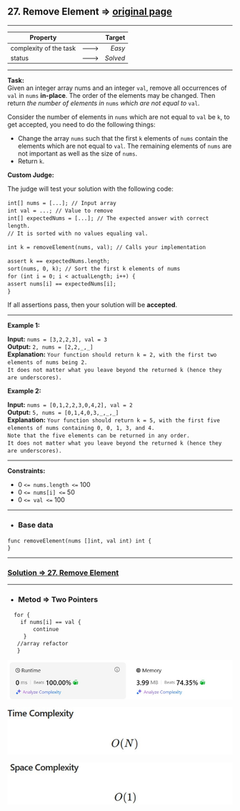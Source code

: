 ## 27. Remove Element => [original page](https://leetcode.com/problems/remove-element/description/ "https://leetcode.com/problems/remove-element/description/")

---
| Property               |      |   Target |              
|------------------------|:----:|---------:|
| complexity of the task | ---> |   _Easy_ |
| status                 | ---> | _Solved_ |

---
**Task:**  
Given an integer array nums and an integer `val`, remove all occurrences of `val` in `nums` **in-place**. The order of the elements may be changed. Then return _the number of elements in_ `nums` _which are not equal to_ `val`.

Consider the number of elements in `nums` which are not equal to `val` be `k`, to get accepted, you need to do the following things:

   * Change the array `nums` such that the first `k` elements of `nums` contain the elements which are not equal to `val`. The remaining elements of `nums` are not important as well as the size of `nums`.
   * Return `k`.

**Custom Judge:**

The judge will test your solution with the following code:

`int[] nums = [...]; // Input array`  
`int val = ...; // Value to remove`  
`int[] expectedNums = [...]; // The expected answer with correct length.`  
`// It is sorted with no values equaling val.`  

`int k = removeElement(nums, val); // Calls your implementation`

`assert k == expectedNums.length;`  
`sort(nums, 0, k); // Sort the first k elements of nums`  
`for (int i = 0; i < actualLength; i++) {`  
`assert nums[i] == expectedNums[i];`  
`}`  

If all assertions pass, then your solution will be **accepted**.


---
**Example 1:**

**Input:** `nums = [3,2,2,3], val = 3`  
**Output:** `2, nums = [2,2,_,_]`  
**Explanation:** `Your function should return k = 2, with the first two elements of nums being 2.`  
`It does not matter what you leave beyond the returned k (hence they are underscores).`  

**Example 2:**

**Input:** `nums = [0,1,2,2,3,0,4,2], val = 2`  
**Output:** `5, nums = [0,1,4,0,3,_,_,_]`  
**Explanation:** `Your function should return k = 5, with the first five elements of nums containing 0, 0, 1, 3, and 4.`  
`Note that the five elements can be returned in any order.`  
`It does not matter what you leave beyond the returned k (hence they are underscores).`  

---
**Constraints:**

   * $0$ `<= nums.length <=` $100$
   * $0$ `<= nums[i] <=` $50$
   * $0$ `<= val <=` $100$

---
* ### Base data

```Golang
func removeElement(nums []int, val int) int {
}
```

---
### [Solution => 27. Remove Element](https://github.com/Ekvo/Leetcode-problems/blob/main/Leetcode-Problems-List/0027-Remove-Element/leetcodetwoseven.go "https://github.com/Ekvo/Leetcode-problems/blob/main/Leetcode-Problems-List/0027-Remove-Element/leetcodetwoseven.go")

---
* ### Metod => Two Pointers
```Golang
  for {
    if nums[i] == val {
        continue
     }
   //array refactor 
   }
```

![submit](https://github.com/Ekvo/Leetcode-problems/blob/main/Leetcode-Problems-Submit-Screenshots/27_Remove_Element.jpg)

![submit](https://github.com/Ekvo/Leetcode-problems/blob/main/Leetcode-Problems-Submit-Screenshots/27_Remove_Element_Time.jpg)

![submit](https://github.com/Ekvo/Leetcode-problems/blob/main/Leetcode-Problems-Submit-Screenshots/27_Remove_Element_Space.jpg)
